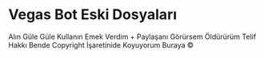 Vegas Bot Eski Dosyaları
===============================
Alın Güle Güle Kullanın Emek Verdim + Paylaşanı Görürsem Öldürürüm Telif Hakkı Bende Copyright İşaretinide Koyuyorum Buraya © 